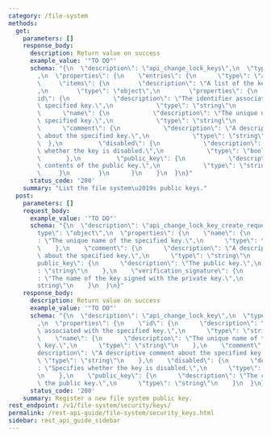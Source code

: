 ```yaml
---
category: /file-system
methods:
  get:
    parameters: []
    response_body:
      description: Return value on success
      example_value: '"TO DO"'
      schema: "{\n  \"description\": \"api_change_lock_keys\",\n  \"type\": \"object\"\
        ,\n  \"properties\": {\n    \"entries\": {\n      \"type\": \"array\",\n \
        \     \"items\": {\n        \"description\": \"A list of the key\\u2019s properties.\"\
        ,\n        \"type\": \"object\",\n        \"properties\": {\n          \"\
        id\": {\n            \"description\": \"The identifier associated with the\
        \ specified key.\",\n            \"type\": \"string\"\n          },\n    \
        \      \"name\": {\n            \"description\": \"The unique name of the\
        \ specified key.\",\n            \"type\": \"string\"\n          },\n    \
        \      \"comment\": {\n            \"description\": \"A descriptive comment\
        \ about the specified key.\",\n            \"type\": \"string\"\n        \
        \  },\n          \"disabled\": {\n            \"description\": \"Specifies\
        \ whether the key is disabled.\",\n            \"type\": \"boolean\"\n   \
        \       },\n          \"public_key\": {\n            \"description\": \"The\
        \ contents of the public key.\",\n            \"type\": \"string\"\n     \
        \     }\n        }\n      }\n    }\n  }\n}"
      status_code: '200'
    summary: "List the file system\u2019s public keys."
  post:
    parameters: []
    request_body:
      example_value: '"TO DO"'
      schema: "{\n  \"description\": \"api_change_lock_key_create_request\",\n  \"\
        type\": \"object\",\n  \"properties\": {\n    \"name\": {\n      \"description\"\
        : \"The unique name of the specified key.\",\n      \"type\": \"string\"\n\
        \    },\n    \"comment\": {\n      \"description\": \"A descriptive comment\
        \ about the specified key.\",\n      \"type\": \"string\"\n    },\n    \"\
        public_key\": {\n      \"description\": \"The public key.\",\n      \"type\"\
        : \"string\"\n    },\n    \"verification_signature\": {\n      \"description\"\
        : \"The name of the key signed with the private key.\",\n      \"type\": \"\
        string\"\n    }\n  }\n}"
    response_body:
      description: Return value on success
      example_value: '"TO DO"'
      schema: "{\n  \"description\": \"api_change_lock_key\",\n  \"type\": \"object\"\
        ,\n  \"properties\": {\n    \"id\": {\n      \"description\": \"The identifier\
        \ associated with the specified key.\",\n      \"type\": \"string\"\n    },\n\
        \    \"name\": {\n      \"description\": \"The unique name of the specified\
        \ key.\",\n      \"type\": \"string\"\n    },\n    \"comment\": {\n      \"\
        description\": \"A descriptive comment about the specified key.\",\n     \
        \ \"type\": \"string\"\n    },\n    \"disabled\": {\n      \"description\"\
        : \"Specifies whether the key is disabled.\",\n      \"type\": \"boolean\"\
        \n    },\n    \"public_key\": {\n      \"description\": \"The contents of\
        \ the public key.\",\n      \"type\": \"string\"\n    }\n  }\n}"
      status_code: '200'
    summary: Register a new file system public key.
rest_endpoint: /v1/file-system/security/keys/
permalink: /rest-api-guide/file-system/security_keys.html
sidebar: rest_api_guide_sidebar
---
```


